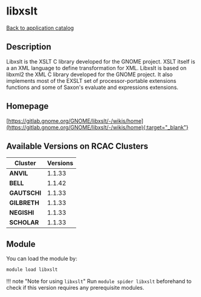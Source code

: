 # libxslt

[Back to application catalog](../app_catalog.md)

## Description

Libxslt is the XSLT C library developed for the GNOME project. XSLT itself is a an XML language to define transformation for XML. Libxslt is based on libxml2 the XML C library developed for the GNOME project. It also implements most of the EXSLT set of processor-portable extensions functions and some of Saxon's evaluate and expressions extensions.

## Homepage

[https://gitlab.gnome.org/GNOME/libxslt/-/wikis/home](https://gitlab.gnome.org/GNOME/libxslt/-/wikis/home){:target="_blank"}

## Available Versions on RCAC Clusters

|Cluster|Versions|
|---|---|
**ANVIL**|1.1.33
**BELL**|1.1.42
**GAUTSCHI**|1.1.33
**GILBRETH**|1.1.33
**NEGISHI**|1.1.33
**SCHOLAR**|1.1.33

## Module

You can load the module by:

```bash
module load libxslt
```

!!! note "Note for using `libxslt`"
    Run `module spider libxslt` beforehand to check if this version requires any prerequisite modules.
